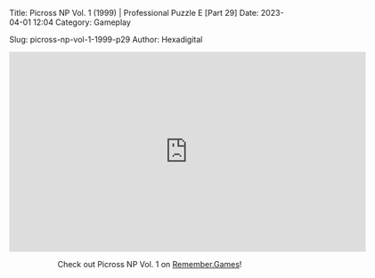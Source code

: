 Title: Picross NP Vol. 1 (1999) | Professional Puzzle E [Part 29]
Date: 2023-04-01 12:04
Category: Gameplay

Slug: picross-np-vol-1-1999-p29
Author: Hexadigital

<center><iframe src="https://www.youtube.com/embed/sQQv_U_-Nqo?feature=oembed" allow="accelerometer; autoplay; encrypted-media; gyroscope; picture-in-picture" width="640" height="360" frameborder="0"></iframe>

Check out Picross NP Vol. 1 on [Remember.Games](https://remember.games/game/6791/picross-np-vol-1/)!</center>